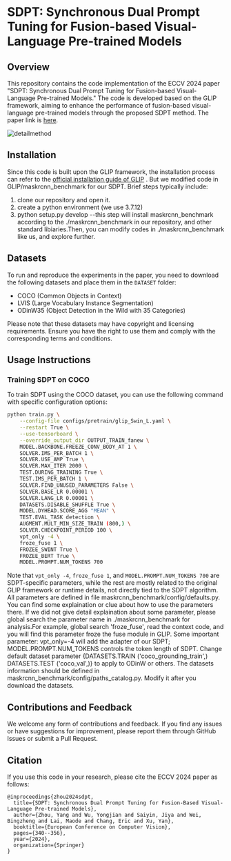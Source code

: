 # SDPT: Synchronous Dual Prompt Tuning for Fusion-based Visual-Language Pre-trained Models

## Overview

This repository contains the code implementation of the ECCV 2024 paper "SDPT: Synchronous Dual Prompt Tuning for Fusion-based Visual-Language Pre-trained Models." The code is developed based on the GLIP framework, aiming to enhance the performance of fusion-based visual-language pre-trained models through the proposed SDPT method. The paper link is [here](https://arxiv.org/abs/2407.11414).

![detailmethod](https://github.com/user-attachments/assets/19be4d3a-6565-4fb6-b365-38644da8d23f)


## Installation

Since this code is built upon the GLIP framework, the installation process can refer to the [official installation guide of GLIP](https://github.com/microsoft/GLIP) .
But we modified code in GLIP/maskrcnn_benchmark for our SDPT.
Brief steps typically include:
1. clone our repository and open it.
2. create a python environment (we use 3.7.12)
3. python setup.py develop        --this step will install maskrcnn_benchmark according to the ./maskrcnn_benchmark in our repository, and other standard libiaries.Then, you can modify codes in 
 ./maskrcnn_benchmark like us, and explore further.

## Datasets

To run and reproduce the experiments in the paper, you need to download the following datasets and place them in the `DATASET` folder:
- COCO (Common Objects in Context)
- LVIS (Large Vocabulary Instance Segmentation)
- ODinW35 (Object Detection in the Wild with 35 Categories)

Please note that these datasets may have copyright and licensing requirements. Ensure you have the right to use them and comply with the corresponding terms and conditions.

## Usage Instructions

### Training SDPT on COCO

To train SDPT using the COCO dataset, you can use the following command with specific configuration options:

```bash
python train.py \
    --config-file configs/pretrain/glip_Swin_L.yaml \
    --restart True \
    --use-tensorboard \
    --override_output_dir OUTPUT_TRAIN_fanew \
    MODEL.BACKBONE.FREEZE_CONV_BODY_AT 1 \
    SOLVER.IMS_PER_BATCH 1 \
    SOLVER.USE_AMP True \
    SOLVER.MAX_ITER 2000 \
    TEST.DURING_TRAINING True \
    TEST.IMS_PER_BATCH 1 \
    SOLVER.FIND_UNUSED_PARAMETERS False \
    SOLVER.BASE_LR 0.00001 \
    SOLVER.LANG_LR 0.00001 \
    DATASETS.DISABLE_SHUFFLE True \
    MODEL.DYHEAD.SCORE_AGG "MEAN" \
    TEST.EVAL_TASK detection \
    AUGMENT.MULT_MIN_SIZE_TRAIN (800,) \
    SOLVER.CHECKPOINT_PERIOD 100 \
    vpt_only -4 \
    froze_fuse 1 \
    FROZEE_SWINT True \
    FROZEE_BERT True \
    MODEL.PROMPT.NUM_TOKENS 700
```

Note that `vpt_only -4`, `froze_fuse 1`, and `MODEL.PROMPT.NUM_TOKENS 700` are SDPT-specific parameters, while the rest are mostly related to the original GLIP framework or runtime details, not directly tied to the SDPT algorithm.
All parameters are defined in file maskrcnn_benchmark/config/defaults.py. You can find some explaination or clue about how to use the parameters there. If we did not give detail explaination about some parameter, please global search the parameter name in ./maskrcnn_benchmark for analysis.For example, global search 'froze_fuse', read the context code, and you will find this parameter froze the fuse module in GLIP.
Some important parameter: vpt_only=-4 will add the adapter of our SDPT; MODEL.PROMPT.NUM_TOKENS controls the token length of SDPT.
Change default dataset parameter {DATASETS.TRAIN ('coco_grounding_train',) DATASETS.TEST ('coco_val',)} to apply to ODinW or others. The datasets information should be defined in maskrcnn_benchmark/config/paths_catalog.py. Modify it after you download the datasets.
## Contributions and Feedback

We welcome any form of contributions and feedback. If you find any issues or have suggestions for improvement, please report them through GitHub Issues or submit a Pull Request.

## Citation

If you use this code in your research, please cite the ECCV 2024 paper as follows:

```
@inproceedings{zhou2024sdpt,
  title={SDPT: Synchronous Dual Prompt Tuning for Fusion-Based Visual-Language Pre-trained Models},
  author={Zhou, Yang and Wu, Yongjian and Saiyin, Jiya and Wei, Bingzheng and Lai, Maode and Chang, Eric and Xu, Yan},
  booktitle={European Conference on Computer Vision},
  pages={340--356},
  year={2024},
  organization={Springer}
}
```
